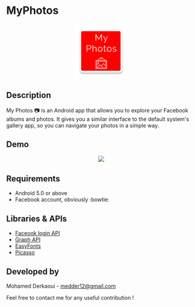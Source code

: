 # MyPhotos  
<p align="center"> 
<img src="https://github.com/MohamedDer/MyPhotos/blob/master/app/src/main/res/mipmap-xxhdpi/ic_launcher.png">
</p>

Description
------
My Photos :camera: is an Android app that allows you to explore your Facebook albums and photos. It gives you a similar interface to the default system's gallery app, so you can navigate your photos in a simple way.


Demo
------
 <p align="center"> 
<img src="https://github.com/MohamedDer/MyPhotos/blob/master/screenshots/demo.gif">
</p>
 
Requirements
------
* Android 5.0 or above
* Facebook account, obviously :bowtie:


Libraries & APIs
------
- [Faceook login API](https://developers.facebook.com/docs/facebook-login)  
- [Graph API](https://developers.facebook.com/docs/graph-api/overview)
- [EasyFonts](https://github.com/vsvankhede/easyfonts?utm_source=android-arsenal.com&utm_medium=referral&utm_campaign=2044)
- [Picasso](http://square.github.io/picasso/)


Developed by
------
Mohamed Derkaoui  -  medder12@gmail.com

Feel free to contact me for any useful contribution !
